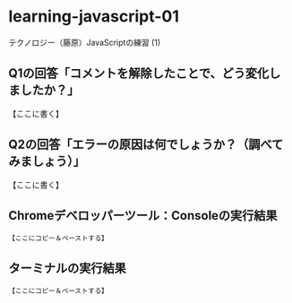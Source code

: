 # learning-javascript-01

テクノロジー（藤原）JavaScriptの練習 (1)

## Q1の回答「コメントを解除したことで、どう変化しましたか？」

【ここに書く】

## Q2の回答「エラーの原因は何でしょうか？（調べてみましょう）」

【ここに書く】

## Chromeデベロッパーツール：Consoleの実行結果

```
【ここにコピー＆ペーストする】
```

## ターミナルの実行結果

```
【ここにコピー＆ペーストする】
```

